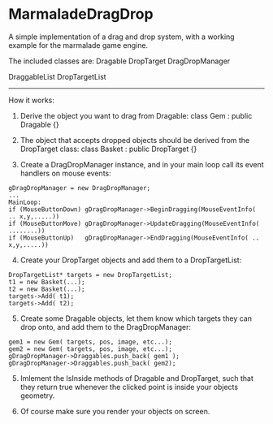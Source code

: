 MarmaladeDragDrop
=================

A simple implementation of a drag and drop system, with a working example for the marmalade game engine.

The included classes are:
 Dragable
 DropTarget
 DragDropManager
 
 DraggableList
 DropTargetList
 
 -------------------
 
 How it works:
  1. Derive the object you want to drag from Dragable:
      class Gem : public Dragable {}

  2. The object that accepts dropped objects should be derived from the DropTarget class:
      class Basket : public DropTarget {}

  3. Create a DragDropManager instance, and in your main loop call its event handlers on mouse events:

    gDragDropManager = new DragDropManager;
    ...
    MainLoop:
    if (MouseButtonDown) gDragDropManager->BeginDragging(MouseEventInfo( .. x,y,.....))
    if (MouseButtonMove) gDragDropManager->UpdateDragging(MouseEventInfo( ........))
    if (MouseButtonUp)   gDragDropManager->EndDragging(MouseEventInfo( .. x,y,.....))

  4. Create your DropTarget objects and add them to a DropTargetList:

	DropTargetList* targets = new DropTargetList;
	t1 = new Basket(...);
	t2 = new Basket(...);
	targets->Add( t1);
	targets->Add( t2);

  5. Create some Dragable objects, let them know which targets they can drop onto, and add them to the DragDropManager:

	gem1 = new Gem( targets, pos, image, etc...);
	gem2 = new Gem( targets, pos, image, etc...);
	gDragDropManager->Draggables.push_back( gem1 );
	gDragDropManager->Draggables.push_back( gem2);

  5. Imlement the IsInside methods of Dragable and DropTarget, such that they return true whenever the clicked point is inside your objects geometry.

  6. Of course make sure you render your objects on screen.


